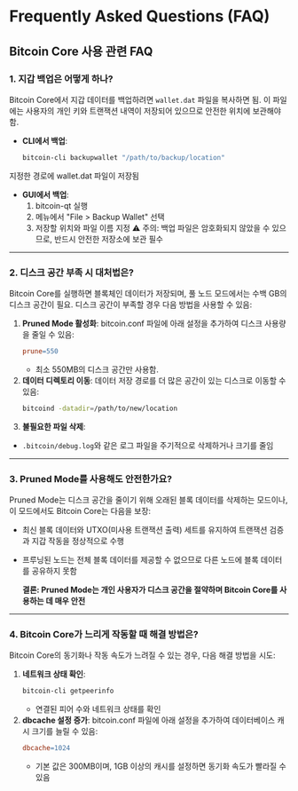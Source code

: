 # Frequently Asked Questions (FAQ)

## Bitcoin Core 사용 관련 FAQ

### 1. 지갑 백업은 어떻게 하나?
Bitcoin Core에서 지갑 데이터를 백업하려면 `wallet.dat` 파일을 복사하면 됨. 이 파일에는 사용자의 개인 키와 트랜잭션 내역이 저장되어 있으므로 안전한 위치에 보관해야 함.

- **CLI에서 백업**:
    ```bash
    bitcoin-cli backupwallet "/path/to/backup/location"
    ```
지정한 경로에 wallet.dat 파일이 저장됨

- **GUI에서 백업**:
    1. bitcoin-qt 실행
    1. 메뉴에서 "File > Backup Wallet" 선택
    1. 저장할 위치와 파일 이름 지정
    ⚠️ 주의: 백업 파일은 암호화되지 않았을 수 있으므로, 반드시 안전한 저장소에 보관 필수

---

### 2. 디스크 공간 부족 시 대처법은?
Bitcoin Core를 실행하면 블록체인 데이터가 저장되며, 풀 노드 모드에서는 수백 GB의 디스크 공간이 필요. 디스크 공간이 부족할 경우 다음 방법을 사용할 수 있음:

1. **Pruned Mode 활성화**: bitcoin.conf 파일에 아래 설정을 추가하여 디스크 사용량을 줄일 수 있음:
    ```makefile
    prune=550
    ```
    - 최소 550MB의 디스크 공간만 사용함.
1. **데이터 디렉토리 이동**: 데이터 저장 경로를 더 많은 공간이 있는 디스크로 이동할 수 있음:
    ```bash
    bitcoind -datadir=/path/to/new/location
    ```
1. **불필요한 파일 삭제**:
- `.bitcoin/debug.log`와 같은 로그 파일을 주기적으로 삭제하거나 크기를 줄임

---

### 3. Pruned Mode를 사용해도 안전한가요?
Pruned Mode는 디스크 공간을 줄이기 위해 오래된 블록 데이터를 삭제하는 모드이나, 이 모드에서도 Bitcoin Core는 다음을 보장:

- 최신 블록 데이터와 UTXO(미사용 트랜잭션 출력) 세트를 유지하여 트랜잭션 검증과 지갑 작동을 정상적으로 수행
- 프루닝된 노드는 전체 블록 데이터를 제공할 수 없으므로 다른 노드에 블록 데이터를 공유하지 못함

    **결론: Pruned Mode는 개인 사용자가 디스크 공간을 절약하며 Bitcoin Core를 사용하는 데 매우 안전**

---

### 4. Bitcoin Core가 느리게 작동할 때 해결 방법은?
Bitcoin Core의 동기화나 작동 속도가 느려질 수 있는 경우, 다음 해결 방법을 시도:

1. **네트워크 상태 확인**:
    ```bash
    bitcoin-cli getpeerinfo
    ```
    - 연결된 피어 수와 네트워크 상태를 확인
1. **dbcache 설정 증가**: bitcoin.conf 파일에 아래 설정을 추가하여 데이터베이스 캐시 크기를 늘릴 수 있음:
    ```makefile
    dbcache=1024
    ```
    - 기본 값은 300MB이며, 1GB 이상의 캐시를 설정하면 동기화 속도가 빨라질 수 있음

